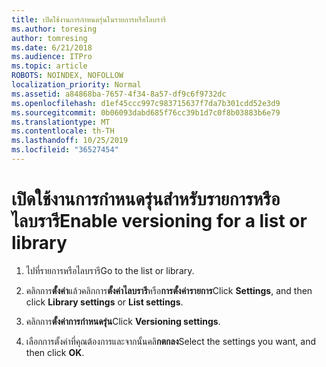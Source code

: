 ```yaml
---
title: เปิดใช้งานการกำหนดรุ่นในรายการหรือไลบรารี
ms.author: toresing
author: tomresing
ms.date: 6/21/2018
ms.audience: ITPro
ms.topic: article
ROBOTS: NOINDEX, NOFOLLOW
localization_priority: Normal
ms.assetid: a84868ba-7657-4f34-8a57-df9c6f9732dc
ms.openlocfilehash: d1ef45ccc997c983715637f7da7b301cdd52e3d9
ms.sourcegitcommit: 0b06093dabd685f76cc39b1d7c0f8b03883b6e79
ms.translationtype: MT
ms.contentlocale: th-TH
ms.lasthandoff: 10/25/2019
ms.locfileid: "36527454"
---
```

# <a name="enable-versioning-for-a-list-or-library"></a><span data-ttu-id="cadb3-102">เปิดใช้งานการกำหนดรุ่นสำหรับรายการหรือไลบรารี</span><span class="sxs-lookup"><span data-stu-id="cadb3-102">Enable versioning for a list or library</span></span>

1. <span data-ttu-id="cadb3-103">ไปที่รายการหรือไลบรารี</span><span class="sxs-lookup"><span data-stu-id="cadb3-103">Go to the list or library.</span></span>
    
2. <span data-ttu-id="cadb3-104">คลิกการ**ตั้งค่า**แล้วคลิกการ**ตั้งค่าไลบรารี**หรือ**การตั้งค่ารายการ**</span><span class="sxs-lookup"><span data-stu-id="cadb3-104">Click **Settings**, and then click **Library settings** or **List settings**.</span></span>
    
3. <span data-ttu-id="cadb3-105">คลิกการ**ตั้งค่าการกำหนดรุ่น**</span><span class="sxs-lookup"><span data-stu-id="cadb3-105">Click **Versioning settings**.</span></span>
    
4. <span data-ttu-id="cadb3-106">เลือกการตั้งค่าที่คุณต้องการและจากนั้นคลิ**กตกลง**</span><span class="sxs-lookup"><span data-stu-id="cadb3-106">Select the settings you want, and then click **OK**.</span></span>
    

